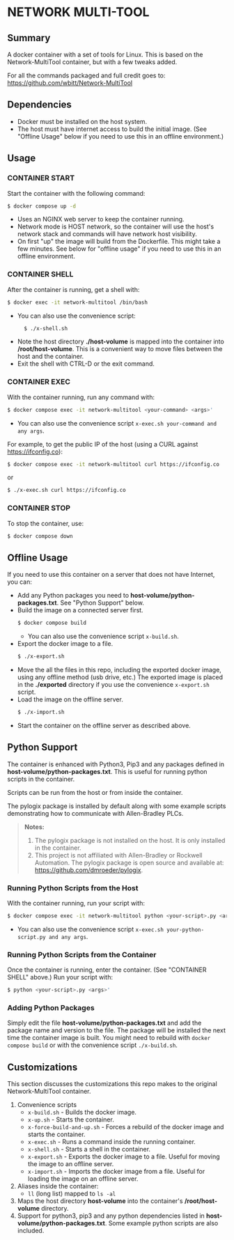 # NETWORK MULTI-TOOL

## Summary

A docker container with a set of tools for Linux. This is based on the Network-MultiTool container, but with a few tweaks added.

For all the commands packaged and full credit goes to: https://github.com/wbitt/Network-MultiTool

## Dependencies

* Docker must be installed on the host system.
* The host must have internet access to build the initial image. (See "Offline Usage" below if you need to use this in an offline environment.)

## Usage

### CONTAINER START
Start the container with the following command:

```bash
$ docker compose up -d
```
* Uses an NGINX web server to keep the container running.
* Network mode is HOST network, so the container will use the host's network stack and commands will have network host visibility. 
* On first "up" the image will build from the Dockerfile. This might take a few minutes. See below for "offline usage" if you need to use this in an offline environment.

### CONTAINER SHELL

After the container is running, get a shell with:

```bash
$ docker exec -it network-multitool /bin/bash
```
* You can also use the convenience script:
  ```bash
    $ ./x-shell.sh
  ```
* Note the host directory **./host-volume** is mapped into the container into **/root/host-volume**. This is a convenient way to move files between the host and the container.
* Exit the shell with CTRL-D or the exit command.

### CONTAINER EXEC

With the container running, run any command with:

```bash
$ docker compose exec -it network-multitool <your-command> <args>'
```
* You can also use the convenience script `x-exec.sh your-command and any args`.

For example, to get the public IP of the host (using a CURL against https://ifconfig.co):
```bash
$ docker compose exec -it network-multitool curl https://ifconfig.co
```
or
```bash
$ ./x-exec.sh curl https://ifconfig.co
```

### CONTAINER STOP
To stop the container, use:

```bash
$ docker compose down
```

## Offline Usage

If you need to use this container on a server that does not have Internet, you can:

* Add any Python packages you need to **host-volume/python-packages.txt**. See "Python Support" below.
* Build the image on a connected server first.
  ```bash
  $ docker compose build
  ```
  * You can also use the convenience script `x-build.sh`.
* Export the docker image to a file.
  ```bash
  $ ./x-export.sh
  ```
* Move the all the files in this repo, including the exported docker image, using any offline method (usb drive, etc.) The exported image is placed in the **./exported** directory if you use the convenience `x-export.sh` script.
* Load the image on the offline server.
  ```bash
  $ ./x-import.sh
  ```
* Start the container on the offline server as described above.

## Python Support

The container is enhanced with Python3, Pip3 and any packages defined in **host-volume/python-packages.txt**. This is useful for running python scripts in the container.

Scripts can be run from the host or from inside the container.

The pylogix package is installed by default along with some example scripts demonstrating how to communicate with Allen-Bradley PLCs.

> **Notes:** 
> 1. The pylogix package is not installed on the host. It is only installed in the container.
> 2. This project is not affiliated with Allen-Bradley or Rockwell Automation. The pylogix package is open source and available at: https://github.com/dmroeder/pylogix.

### Running Python Scripts from the Host

With the container running, run your script with:

```bash
$ docker compose exec -it network-multitool python <your-script>.py <args>'
```
* You can also use the convenience script `x-exec.sh your-python-script.py and any args`.

### Running Python Scripts from the Container

Once the container is running, enter the container. (See "CONTAINER SHELL" above.) Run your script with:
```bash
$ python <your-script>.py <args>'
```

### Adding Python Packages

Simply edit the file **host-volume/python-packages.txt** and add the package name and version to the file. The package will be installed the next time the container image is built. You might need to rebuild with `docker compose build` or with the convenience script `./x-build.sh`.

## Customizations

This section discusses the customizations this repo makes to the original Network-MultiTool container.

1. Convenience scripts
   * `x-build.sh` - Builds the docker image.
   * `x-up.sh` - Starts the container.
   * `x-force-build-and-up.sh` - Forces a rebuild of the docker image and starts the container.
   * `x-exec.sh` - Runs a command inside the running container.
   * `x-shell.sh` - Starts a shell in the container.
   * `x-export.sh` - Exports the docker image to a file. Useful for moving the image to an offline server.
   * `x-import.sh` - Imports the docker image from a file. Useful for loading the image on an offline server.
2. Aliases inside the container:
   * `ll` (long list) mapped to `ls -al`
3. Maps the host directory **host-volume** into the container's **/root/host-volume** directory.
4. Support for python3, pip3 and any python dependencies listed in **host-volume/python-packages.txt**. Some example python scripts are also included.




